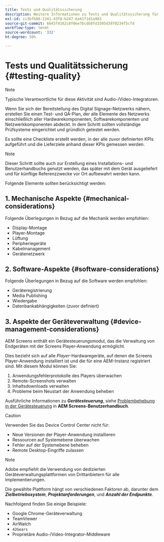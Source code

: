 ```yaml
---
title: Tests und Qualitätssicherung
description: Weitere Informationen zu Tests und Qualitätssicherung für AEM Screens finden Sie im Best Practices-Handbuch.
exl-id: cc3bfb88-1341-43f8-b247-6a41f1d1a963
source-git-commit: 6643f4162c8f0ee7bcdb0fd3305d3978234f5cfd
workflow-type: tm+mt
source-wordcount: '332'
ht-degree: 50%

---
```


# Tests und Qualitätssicherung {#testing-quality}

>[!NOTE]
>Typische Verantwortliche für diese Aktivität sind Audio-/Video-Integratoren.

Wenn Sie sich der Bereitstellung des Digital Signage-Netzwerks nähern, erstellen Sie einen Test- und QA-Plan, der alle Elemente des Netzwerks einschließlich aller Hardwarekomponenten, Softwarekomponenten und Netzwerkkomponenten abdeckt.
In dem Schritt sollten vollständige Prüfsysteme eingerichtet und gründlich getestet werden.

Es sollte eine Checkliste erstellt werden, in der alle zuvor definierten KPIs aufgeführt und die Lieferziele anhand dieser KPIs gemessen werden.

>[!NOTE]
>
>Dieser Schritt sollte auch zur Erstellung eines Installations- und Benutzerhandbuchs genutzt werden, das später mit dem Gerät ausgeliefert und für künftige Referenzzwecke vor Ort aufbewahrt werden kann.

Folgende Elemente sollten berücksichtigt werden:

## 1. Mechanische Aspekte {#mechanical-considerations}

Folgende Überlegungen in Bezug auf die Mechanik werden empfohlen:

* Display-Montage
* Player-Montage
* Lüftung
* Peripheriegeräte
* Kabelmanagement
* Gerätenetzwerk

## 2. Software-Aspekte {#software-considerations}

Folgende Überlegungen in Bezug auf die Software werden empfohlen:

* Geräteregistrierung
* Media Publishing
* Wiedergabe
* Datenbankabhängigkeiten (zuvor definiert)


## 3. Aspekte der Geräteverwaltung {#device-management-considerations}

AEM Screens enthält ein Gerätesteuerungsmodul, das die Verwaltung von Endgeräten mit der Screens Player-Anwendung ermöglicht.

Dies bezieht sich auf alle *Player*-Hardwaregeräte, auf denen die Screens Player-Anwendung installiert ist und die für eine AEM-Instanz registriert sind.
Mit diesem Modul können Sie:

1. Anwendungsfehlerprotokolle des Players überwachen
1. Remote-Screenshots verwalten
1. Inhaltsdownloads verwalten
1. Probleme beim Neustart der Anwendung beheben

Ausführliche Informationen zu ***Gerätesteuerung***, siehe [Problembehebung in der Gerätesteuerung](https://experienceleague.adobe.com/en/docs/experience-manager-screens/user-guide/troubleshooting/monitoring-screens) in **AEM Screens-Benutzerhandbuch**.

>[!CAUTION]
>
>Verwenden Sie das Device Control Center nicht für:
>
>* Neue Versionen der Player-Anwendung installieren
>* Ressourcen auf Systemebene überwachen
>* Fehler auf der Systemebene beheben
>* Remote Desktop-Eingriffe zulassen


>[!NOTE]
>
> Adobe empfiehlt die Verwendung von dedizierten Geräteverwaltungsplattformen von Drittanbietern für alle Implementierungen.

Die gewählte Plattform hängt von verschiedenen Faktoren ab, darunter dem ***Zielbetriebssystem***, ***Projektanforderungen***, und ***Anzahl der Endpunkte***.

Nachfolgend finden Sie einige Beispiele:

* Google Chrome-Geräteverwaltung
* TeamViewer
* AirWatch
* `42Gears`
* Proprietäre Audio-/Video-Integrator-Middleware
